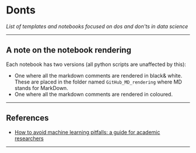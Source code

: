 # Donts
*List of templates and notebooks focused on dos and don'ts in data science*
***
## A note on the notebook rendering
Each notebook has two versions (all python scripts are unaffected by this):
- One where all the markdown comments are rendered in black& white. These are placed in the folder named `GitHub_MD_rendering` where MD stands for MarkDown.
- One where all the markdown comments are rendered in coloured.
***

## References
- [How to avoid machine learning pitfalls: a guide for academic researchers](https://arxiv.org/pdf/2108.02497.pdf)
***
